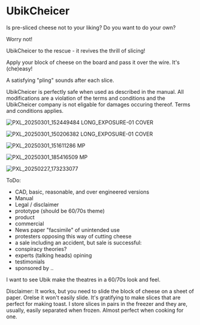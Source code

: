# UbikCheicer
Is pre-sliced cheese not to your liking? Do you want to do your own?

Worry not!

UbikCheicer to the rescue - it revives the thrill of slicing!

Apply your block of cheese on the board and pass it over the wire. It's (che)easy!

A satisfying "pling" sounds after each slice.

UbikCheicer is perfectly safe when used as described in the manual. 
All modifications are a violation of the terms and conditions and the UbikCheicer company is not eligable for damages occuring thereof.
Terms and conditions applies.

![PXL_20250301_152449484 LONG_EXPOSURE-01 COVER](https://github.com/user-attachments/assets/86c3b7d4-28e1-45ed-b68c-a6ad261da1af)

![PXL_20250301_150206382 LONG_EXPOSURE-01 COVER](https://github.com/user-attachments/assets/dc4940a3-3bec-4995-9a6e-bea40defbdbf)

![PXL_20250301_151611286 MP](https://github.com/user-attachments/assets/401427d5-31fe-40ca-8030-9fb9821ca7f3)

![PXL_20250301_185416509 MP](https://github.com/user-attachments/assets/7d91956b-73ce-4485-9d6e-ef60769a288c)

![PXL_20250227_173233077](https://github.com/user-attachments/assets/18788399-54ba-49a6-b3f4-0d3d0886fc47)

ToDo:
* CAD, basic, reasonable, and over engineered versions
* Manual
* Legal / disclaimer
* prototype (should be 60/70s theme)
* product
* commercial
* News paper "facsimile" of unintended use
* protesters opposing this way of cutting cheese
* a sale including an accident, but sale is successful: 
* conspiracy theories?
* experts (talking heads) opining 
* testimonials
* sponsored by ..

I want to see Ubik make the theatres in a 60/70s look and feel.


Disclaimer: 
It works, but you need to slide the block of cheese on a sheet of paper. Orelse it won't easily slide.
It's gratifying to make slices that are perfect for making toast. 
I store slices in pairs in the freezer and they are, usually, easily separated when frozen. Almost perfect when cooking for one.
